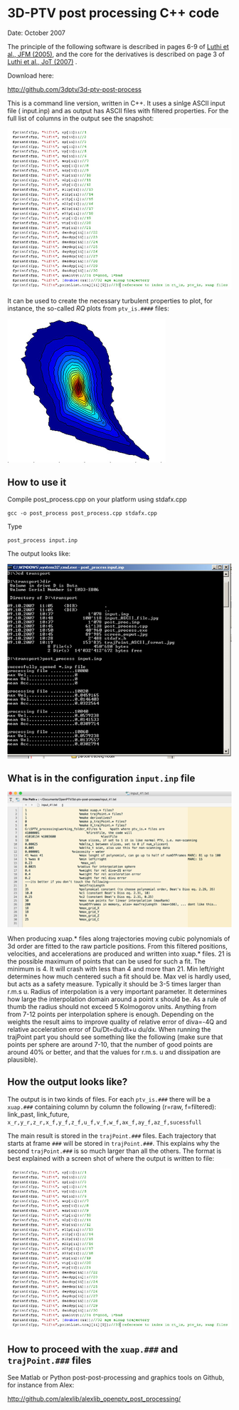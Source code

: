 # 3D-PTV post processing C++ code   

Date: October 2007

The principle of the following software is described in pages 6-9 of [Luthi et al., JFM (2005)](http://journals.cambridge.org/action/displayAbstract?fromPage=online&aid=291420&fileId=S0022112004003283), and the core for the derivatives is described on page 3 of [Luthi et al., JoT (2007)](http://www.tandfonline.com/doi/abs/10.1080/14685240701522927) .


Download here: 

http://github.com/3dptv/3d-ptv-post-process


This is a command line version, written in C++. It uses a sinlge ASCII input file ( input.inp) and as output has ASCII files with filtered properties. For the full list of columns in the output see the snapshot:

![snapshot of the output file](list_of_output_columns.jpg)

It can be used to create the necessary turbulent properties to plot, for instance, the so-called *RQ* plots from `ptv_is.####` files:

![RQ plot](RQ.jpg)


## How to use it

Compile post_process.cpp on your platform using stdafx.cpp

    gcc -o post_process post_process.cpp stdafx.cpp

Type

    post_process input.inp 

The output looks like:

![output snapshot](how_to_run_post_process.jpg)

## What is in the configuration `input.inp` file

![snapshot of the input file](snapshot_input_file.png)

When producing xuap.* files along trajectories moving cubic polynomials of 3d order are fitted to the raw particle positions. From this filtered positions, velocities, and accelerations are produced and written into xuap.* files. 21 is the possible maximum of points that can be used for such a fit. The minimum is 4. It will crash with less than 4 and more than 21.
Min left/right determines how much centered such a fit should be.
Max vel is hardly used, but acts as a safety measure. Typically it should be 3-5 times larger than r.m.s u.
Radius of interpolation is a very important parameter. It determines how large the interpolation domain around a point x should be. As a rule of thumb the radius should not exceed 5 Kolmogorov units. Anything from from 7-12 points per interpolation sphere is enough.
Depending on the weights the result aims to improve quality of relative error of diva=-4Q and relative acceleration error of Du/Dt=du/dt+u du/dx.
When running the trajPoint part you should see something like the following (make sure that points per sphere are around 7-10, that the number of good points are around 40% or better, and that the values for r.m.s. u and dissipation are plausible).

## How the output looks like? 

The output is in two kinds of files. For each `ptv_is.###` there will be a `xuap.###` containing column by column the following (r=raw, f=filtered):
link_past, link_future, ```x_r,y_r,z_r,x_f,y_f,z_f,u_f,v_f,w_f,ax_f,ay_f,az_f,sucessfull```


The main result is stored in the `trajPoint.###` files. Each trajectory that starts at frame `###` will be stored in `trajPoint.###`. This explains why the second `trajPoint.###` is so much larger than all the others. The format is best explained with a screen shot of where the output is written to file:

![snapshot of the output code](list_of_output_columns.jpg)

## How to proceed with the `xuap.###` and `trajPoint.###` files

See Matlab or Python post-post-processing and graphics tools on Github, for instance from Alex:

http://github.com/alexlib/alexlib_openptv_post_processing/

